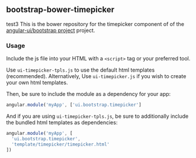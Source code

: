 
## bootstrap-bower-timepicker

test3
This is the bower repository for the timepicker component of of the [angular-ui/bootstrap project](https://github.com/angular-ui/bootstrap) project.

### Usage

Include the js file into your HTML with a `<script>` tag or your preferred tool.

Use `ui-timepicker-tpls.js` to use the default html templates (recommended). Alternatively, Use `ui-timepicker.js` if you wish to create your own html templates.

Then, be sure to include the module as a dependency for your app:
```js
angular.module('myApp', ['ui.bootstrap.timepicker']
```



And if you are using `ui-timepicker-tpls.js`, be sure to additionally include the bundled html templates as dependencies:
```js
angular.module('myApp', [
  'ui.bootstrap.timepicker',
  'template/timepicker/timepicker.html'
])
```

